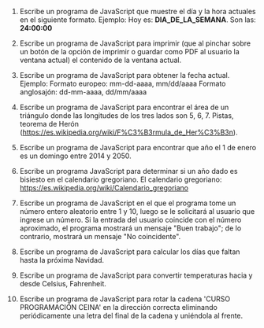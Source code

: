 1. Escribe un programa de JavaScript que muestre el día y la hora actuales en el siguiente formato.
   Ejemplo:
   Hoy es: **DIA_DE_LA_SEMANA**.
   Son las: **24:00:00**

2) Escribe un programa de JavaScript para imprimir (que al pinchar sobre un botón de la opción de imprimir o guardar como PDF al usuario la ventana actual) el contenido de la ventana actual.

3) Escribe un programa de JavaScript para obtener la fecha actual.
   Ejemplo:
   Formato europeo: mm-dd-aaaa, mm/dd/aaaa
   Formato anglosajón: dd-mm-aaaa, dd/mm/aaaa

4. Escribe un programa de JavaScript para encontrar el área de un triángulo donde las longitudes de los tres lados son 5, 6, 7. Pistas, teorema de Herón (https://es.wikipedia.org/wiki/F%C3%B3rmula_de_Her%C3%B3n).

5) Escribe un programa de JavaScript para encontrar que año el 1 de enero es un domingo entre 2014 y 2050.

6. Escribe un programa JavaScript para determinar si un año dado es bisiesto en el calendario gregoriano. El calendario gregoriano: https://es.wikipedia.org/wiki/Calendario_gregoriano

7) Escribe un programa de JavaScript en el que el programa tome un número entero aleatorio entre 1 y 10, luego se le solicitará al usuario que ingrese un número. Si la entrada del usuario coincide con el número aproximado, el programa mostrará un mensaje "Buen trabajo"; de lo contrario, mostrará un mensaje "No coincidente".

8) Escribe un programa de JavaScript para calcular los días que faltan hasta la próxima Navidad.

9) Escribe un programa de JavaScript para convertir temperaturas hacia y desde Celsius, Fahrenheit.

10) Escribe un programa de JavaScript para rotar la cadena 'CURSO PROGRAMACIÓN CEINA' en la dirección correcta eliminando periódicamente una letra del final de la cadena y uniéndola al frente.
